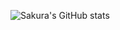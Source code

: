 ![Sakura's GitHub stats](https://github-readme-stats.vercel.app/api?username=sakura-yuzu&show_icons=true&theme=radical)
